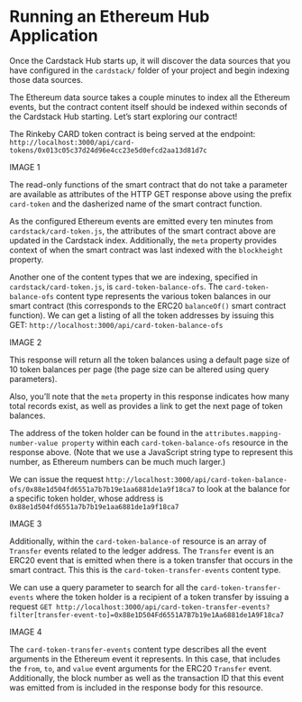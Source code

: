 # Running an Ethereum Hub Application
Once the Cardstack Hub starts up, it will discover the data sources that you have configured in the `cardstack/` folder of your project and begin indexing those data sources.

The Ethereum data source takes a couple minutes to index all the Ethereum events, but the contract content itself should be indexed within seconds of the Cardstack Hub starting. Let’s start exploring our contract!

The Rinkeby CARD token contract is being served at the endpoint: `http://localhost:3000/api/card-tokens/0x013c05c37d24d96e4cc23e5d0efcd2aa13d81d7c`

IMAGE 1

The read-only functions of the smart contract that do not take a parameter are available as attributes of the HTTP GET response above using the prefix `card-token` and the dasherized name of the smart contract function.

As the configured Ethereum events are emitted every ten minutes from `cardstack/card-token.js`, the attributes of the smart contract above are updated in the Cardstack index. Additionally, the `meta` property provides context of when the smart contract was last indexed with the `blockheight` property.

Another one of the content types that we are indexing, specified in `cardstack/card-token.js`, is `card-token-balance-ofs`. The `card-token-balance-ofs` content type represents the various token balances in our smart contract (this corresponds to the ERC20 `balanceOf()` smart contract function). We can get a listing of all the token addresses by issuing this GET: `http://localhost:3000/api/card-token-balance-ofs`

IMAGE 2

This response will return all the token balances using a default page size of 10 token balances per page (the page size can be altered using query parameters).

Also, you’ll note that the `meta` property in this response indicates how many total records exist, as well as provides a link to get the next page of token balances.

The address of the token holder can be found in the `attributes.mapping-number-value property` within each `card-token-balance-ofs` resource in the response above. (Note that we use a JavaScript string type to represent this number, as Ethereum numbers can be much much larger.)

We can issue the request `http://localhost:3000/api/card-token-balance-ofs/0x88e1d504fd6551a7b7b19e1aa6881de1a9f18ca7` to look at the balance for a specific token holder, whose address is `0x88e1d504fd6551a7b7b19e1aa6881de1a9f18ca7`

IMAGE 3

Additionally, within the `card-token-balance-of` resource is an array of `Transfer` events related to the ledger address. The `Transfer` event is an ERC20 event that is emitted when there is a token transfer that occurs in the smart contract. This this is the `card-token-transfer-events` content type.

We can use a query parameter to search for all the `card-token-transfer-events` where the token holder is a recipient of a token transfer by issuing a request `GET http://localhost:3000/api/card-token-transfer-events?filter[transfer-event-to]=0x88e1D504Fd6551A7B7b19e1Aa6881de1A9F18ca7`

IMAGE 4

The `card-token-transfer-events` content type describes all the event arguments in the Ethereum event it represents. In this case, that includes the `from`, `to`, and `value` event arguments for the ERC20 `Transfer` event. Additionally, the block number as well as the transaction ID that this event was emitted from is included in the response body for this resource.
